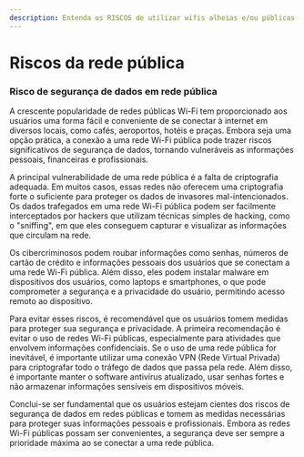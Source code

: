 ```yaml
---
description: Entenda os RISCOS de utilizar wifis alheias e/ou públicas
---
```


# Riscos da rede pública

### Risco de segurança de dados em rede pública

A crescente popularidade de redes públicas Wi-Fi tem proporcionado aos usuários uma forma fácil e conveniente de se conectar à internet em diversos locais, como cafés, aeroportos, hotéis e praças. Embora seja uma opção prática, a conexão a uma rede Wi-Fi pública pode trazer riscos significativos de segurança de dados, tornando vulneráveis as informações pessoais, financeiras e profissionais.

A principal vulnerabilidade de uma rede pública é a falta de criptografia adequada. Em muitos casos, essas redes não oferecem uma criptografia forte o suficiente para proteger os dados de invasores mal-intencionados. Os dados trafegados em uma rede Wi-Fi pública podem ser facilmente interceptados por hackers que utilizam técnicas simples de hacking, como o "sniffing", em que eles conseguem capturar e visualizar as informações que circulam na rede.

Os cibercriminosos podem roubar informações como senhas, números de cartão de crédito e informações pessoais dos usuários que se conectam a uma rede Wi-Fi pública. Além disso, eles podem instalar malware em dispositivos dos usuários, como laptops e smartphones, o que pode comprometer a segurança e a privacidade do usuário, permitindo acesso remoto ao dispositivo.

Para evitar esses riscos, é recomendável que os usuários tomem medidas para proteger sua segurança e privacidade. A primeira recomendação é evitar o uso de redes Wi-Fi públicas, especialmente para atividades que envolvem informações confidenciais. Se o uso de uma rede pública for inevitável, é importante utilizar uma conexão VPN (Rede Virtual Privada) para criptografar todo o tráfego de dados que passa pela rede. Além disso, é importante manter o software antivírus atualizado, usar senhas fortes e não armazenar informações sensíveis em dispositivos móveis.

Conclui-se ser fundamental que os usuários estejam cientes dos riscos de segurança de dados em redes públicas e tomem as medidas necessárias para proteger suas informações pessoais e profissionais. Embora as redes Wi-Fi públicas possam ser convenientes, a segurança deve ser sempre a prioridade máxima ao se conectar a uma rede pública.
